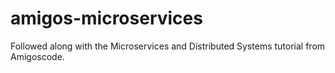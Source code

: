 # amigos-microservices

Followed along with the Microservices and Distributed Systems tutorial from Amigoscode. 
